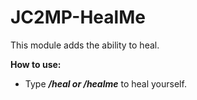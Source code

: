 # JC2MP-HealMe
This module adds the ability to heal.

**How to use:**
* Type ***/heal or /healme*** to heal yourself.
